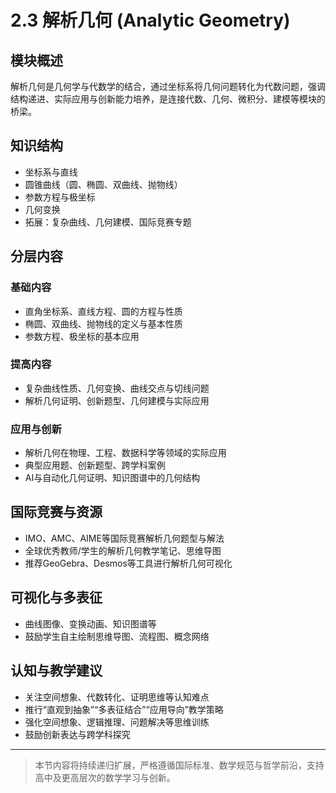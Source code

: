 # 2.3 解析几何 (Analytic Geometry)

## 模块概述

解析几何是几何学与代数学的结合，通过坐标系将几何问题转化为代数问题，强调结构递进、实际应用与创新能力培养，是连接代数、几何、微积分、建模等模块的桥梁。

## 知识结构

- 坐标系与直线
- 圆锥曲线（圆、椭圆、双曲线、抛物线）
- 参数方程与极坐标
- 几何变换
- 拓展：复杂曲线、几何建模、国际竞赛专题

## 分层内容

### 基础内容

- 直角坐标系、直线方程、圆的方程与性质
- 椭圆、双曲线、抛物线的定义与基本性质
- 参数方程、极坐标的基本应用

### 提高内容

- 复杂曲线性质、几何变换、曲线交点与切线问题
- 解析几何证明、创新题型、几何建模与实际应用

### 应用与创新

- 解析几何在物理、工程、数据科学等领域的实际应用
- 典型应用题、创新题型、跨学科案例
- AI与自动化几何证明、知识图谱中的几何结构

## 国际竞赛与资源

- IMO、AMC、AIME等国际竞赛解析几何题型与解法
- 全球优秀教师/学生的解析几何教学笔记、思维导图
- 推荐GeoGebra、Desmos等工具进行解析几何可视化

## 可视化与多表征

- 曲线图像、变换动画、知识图谱等
- 鼓励学生自主绘制思维导图、流程图、概念网络

## 认知与教学建议

- 关注空间想象、代数转化、证明思维等认知难点
- 推行“直观到抽象”“多表征结合”“应用导向”教学策略
- 强化空间想象、逻辑推理、问题解决等思维训练
- 鼓励创新表达与跨学科探究

---

> 本节内容将持续递归扩展，严格遵循国际标准、数学规范与哲学前沿，支持高中及更高层次的数学学习与创新。
